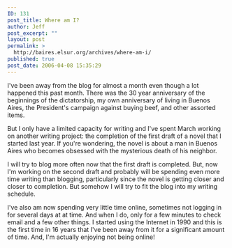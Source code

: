 ```yaml
---
ID: 131
post_title: Where am I?
author: Jeff
post_excerpt: ""
layout: post
permalink: >
  http://baires.elsur.org/archives/where-am-i/
published: true
post_date: 2006-04-08 15:35:29
---
```

I've been away from the blog for almost a month even though a lot happened this past month. There was the 30 year anniversary of the beginnings of the dictatorship, my own anniversary of living in Buenos Aires, the President's campaign against buying beef, and other assorted items. 

But I only have a limited capacity for writing and I've spent March working on another writing project: the completion of the first draft of a novel that I started last year. If you're wondering, the novel is about a man in Buenos Aires who becomes obsessed with the mysterious death of his neighbor. 

I will try to blog more often now that the first draft is completed. But, now I'm working on the second draft and probably will be spending even more time writing than blogging, particularly since the novel is getting closer and closer to completion. But somehow I will try to fit the blog into my writing schedule. 

I've also am now spending very little time online, sometimes not logging in for several days at at time. And when I do, only for a few minutes to check email and a few other things. I started using the Internet in 1990 and this is the first time in 16 years that I've been away from it for a significant amount of time. And, I'm actually enjoying not being online!